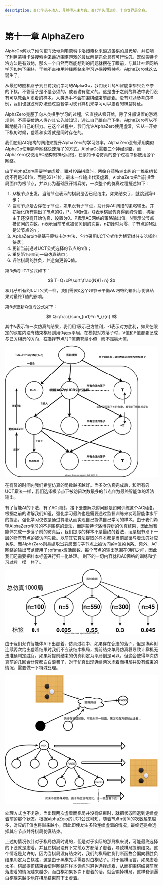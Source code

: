 ```yaml
---
description: 百尺竿头不动人，虽然得入未为真。百尺竿头须进步，十方世界是全身。
---
```


# 第十一章 AlphaZero

AlphaGo解决了如何更有效地利用蒙特卡洛搜索树来逼近围棋的最优解，并证明了利用蒙特卡洛搜索树来逼近围棋游戏的最优解是完全具有可行性的。既然蒙特卡洛方法是有效地，那么一个自然而然能想到的问题就摆在了眼前，与其让神经网络学习如何下围棋，干嘛不直接用神经网络来学习这棵搜索树呢。AlphaZero就这么诞生了。

从最初的随机落子到目前我们学习的AlphaGo，我们设计的AI智能体都只会不停的下棋，不管落子是不是必须的，或者说有意义的。这是由于之前的算法中我们没有可以教会AI虚着的样本。人类选手不会在围棋结束前虚着。没有可以参考的样例，我们也就没有办法通过监督学习使计算机来学习可以虚着的棋盘特征。

AlphaZero克服了向人类棋手学习的过程，它直接从零开始，除了外部设置的游戏规则，不需要借助人类的其它先验知识，通过自己跟自己下棋，AlphaZero可以不断地提升自己的棋力。在这个过程中，我们允许AlphaZero使用虚着，它从一开始下棋的时候，虚着和实着就是同时存在的。

我们使用AC结构的网络来提升AlphaZero的学习效率。AlphaZero没有采用类似AlphaGo使用简单网络快速落子的方式。AlphaGo需要三个神经网络，而AlphaZero仅使用AC结构的神经网络，在蒙特卡洛仿真的整个过程中都使用这个网络。

由于AlphaZero需要学会虚着，面对19路棋盘时，网络在策略输出时的一维数组长度不再是361位，而是361+1位，最末一位输出代表虚着。AlphaZero把当前棋盘局面作为根节点，并以此为基础展开博弈树，一次整个的仿真过程描述如下：

1. 从根节点出发，当前节点表示的棋局是否已经结束，如果结束了，就跳到第6步；
2. 当前节点是否存在子节点，如果没有子节点，就计算AC网络的策略输出，并初始化所有输出子节点的Q，P，N和n值。Q表示棋局仿真得到的价值，初始由于还没有开始仿真，设置为0。P表示AC网络的策略输出值。N表示父节点被访问的次数，n表示当前节点被访问到的次数，n初始时为零，子节点的N就是父节点的n；
3. AlphaZero也是基于蒙特卡洛方法，它也采用UCT公式作为博弈树分支选择的依据；
4. 更新当前通过UCT公式选择的节点的n值；
5. 重复第1步直到一局仿真结束；
6. 评估棋局的胜负，并逆向更新Q值。

第3步的UCT公式如下：

$$
T=Q+cP\sqrt \frac{N}{1+n}
$$

和几乎所有的UCT公式一样，我们需要c这个超参来平衡AC网络的输出与仿真结果对最终T值的影响。

第6步更新Q值的公式如下：

$$
Q=\frac{\sum_{i=1}^n V_i}{n}
$$

其中V表示每一次仿真的结果，我们用1表示己方胜利，-1表示对方胜利，如果在限定的深度内没有结束棋局则用0表示平局。在模拟对方落子时，V值和P值都要记成与己方相反的方向，在选择节点时T值要取最小值，而不是最大值。

![AlphaZero](.gitbook/assets/alphago_zero-1-.svg)

在有限的时间内我们希望仿真的局数越多越好。当多次仿真完成后，和所有的UCT算法一样，我们选择根节点下被访问次数最多的节点作为最终智能体的着法输出。

有了智能AI的下法，有了AC网络，接下去要解决的问题是如何训练这个AC网络。根据之前的讲解我们知道，强化学习最终也是需要通过监督训练来实现智能体水平的提高，强化学习仅仅是通过算法从而实现自己提供自己学习的样本。由于我们希望AlphaZero学习的不是围棋的着法，而是蒙特卡洛博弈树的仿真结果，因此当智能体完成一步落子前的仿真后，我们提取的样本不是最终的着法，而是根节点下一层的所有节点的被访问次数。以前其它算法提取的样本都是当前局面与着法的对应关系，而AlphaZero则是提取当前局面与子节点上被访问的n值的关系。另外，AC网络的输出节点使用了softmax激活函数，每个节点的输出范围在0到1之间，因此我们还需要把样本标签进行归一化处理。 剩下的一切内容就和AC网络的训练和学习过程一模一样了。

![](.gitbook/assets/gozeroquanzhong.svg)

由于我们允许智能体AI下出虚着，仿真过程中，如果存在合法的落子，但是博弈树连续两次给出虚着结果时我们不应该结束棋局，提前结束单局仿真将导致计算机无法准确判定胜负。如果将提前结束的仿真判定为平局倒是可以，但这会使得单次仿真前的几回合计算都白白浪费了。对于仿真出现连续两次虚着而棋局并没有结束的情况，需要做一下特殊处理。

![&#x8FDE;&#x7EED;&#x865A;&#x7740;&#x7684;&#x7279;&#x6B8A;&#x5904;&#x7406;](.gitbook/assets/lianxuxuzhuo.svg)

处理方式也不复杂，当出现两次虚着而棋局并没有结束时，就把状态回退到连续虚着前的那个状态。根据AlphaZero的UCT公式可知，随着节点n访问的次数越来越多，对应的T值也将越来越小，因此即使发生多轮连续虚着的情况，最终还是会选择其它节点并将棋局仿真结束。

上述的情况仅针对于棋局仿真时说的，但是对于实际的那局棋来说，可能最终选择的下法就是虚着，并且在棋局没有下完前双方都落了虚着，导致棋局提前结束。这个情况是允许的，因为当棋局没有结束时，我们的棋局胜负判断函数会偏向将胜负结果判定为白棋胜，这是由于黑棋先手需要对白棋贴子。对于黑棋而言，如果虚着太多，棋局提前结束会使得网络在样本训练时避免选择虚着，从而在围棋结束前就落虚着的情况越来越少，而白棋如果多次下虚着的话，就会输掉棋局，这样也倒逼白棋越来越少地在棋局结束前下出虚着。

